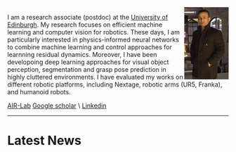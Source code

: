 <img src="./imgs/mypic.jpg" align="right" width="20%"/>

 I am a research associate (postdoc) at the [University of Edinburgh](https://www.ed.ac.uk/). My research focuses on efficient machine learning and computer vision for robotics. These days, I am particularly interested in physics-informed neural networks to combine machine learning and control approaches for learnning residual dynamics. Moreover, I have been developoing deep learning approaches for visual object perception, segmentation and grasp pose prediction in highly cluttered environments. I have evaluated my works on different robotic platforms, including Nextage, robotic arms (UR5, Franka), and humanoid robots. 

[AIR-Lab](https://advanced-intelligent-robotics-lab.gitlab.io/) [Google scholar](https://scholar.google.com/citations?user=2aY06V4AAAAJ&hl=en) \ [Linkedin](https://www.linkedin.com/in/mohammadreza-kasaei-0a891ab6/) 

----------

# Latest News

